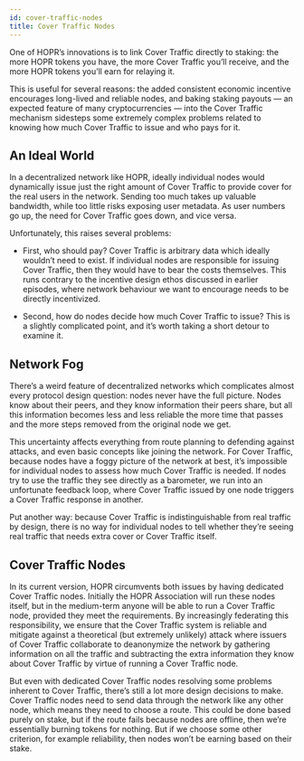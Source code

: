 ```yaml
---
id: cover-traffic-nodes
title: Cover Traffic Nodes
---
```


One of HOPR’s innovations is to link Cover Traffic directly to staking: the more HOPR tokens you have, the more Cover Traffic you’ll receive, and the more HOPR tokens you’ll earn for relaying it.

This is useful for several reasons: the added consistent economic incentive encourages long-lived and reliable nodes, and baking staking payouts — an expected feature of many cryptocurrencies — into the Cover Traffic mechanism sidesteps some extremely complex problems related to knowing how much Cover Traffic to issue and who pays for it.

## An Ideal World

In a decentralized network like HOPR, ideally individual nodes would dynamically issue just the right amount of Cover Traffic to provide cover for the real users in the network. Sending too much takes up valuable bandwidth, while too little risks exposing user metadata. As user numbers go up, the need for Cover Traffic goes down, and vice versa.

Unfortunately, this raises several problems:

- First, who should pay? Cover Traffic is arbitrary data which ideally wouldn’t need to exist. If individual nodes are responsible for issuing Cover Traffic, then they would have to bear the costs themselves. This runs contrary to the incentive design ethos discussed in earlier episodes, where network behaviour we want to encourage needs to be directly incentivized.

- Second, how do nodes decide how much Cover Traffic to issue? This is a slightly complicated point, and it’s worth taking a short detour to examine it.

## Network Fog

There’s a weird feature of decentralized networks which complicates almost every protocol design question: nodes never have the full picture. Nodes know about their peers, and they know information their peers share, but all this information becomes less and less reliable the more time that passes and the more steps removed from the original node we get.

This uncertainty affects everything from route planning to defending against attacks, and even basic concepts like joining the network. For Cover Traffic, because nodes have a foggy picture of the network at best, it’s impossible for individual nodes to assess how much Cover Traffic is needed. If nodes try to use the traffic they see directly as a barometer, we run into an unfortunate feedback loop, where Cover Traffic issued by one node triggers a Cover Traffic response in another.

Put another way: because Cover Traffic is indistinguishable from real traffic by design, there is no way for individual nodes to tell whether they’re seeing real traffic that needs extra cover or Cover Traffic itself.

## Cover Traffic Nodes

In its current version, HOPR circumvents both issues by having dedicated Cover Traffic nodes. Initially the HOPR Association will run these nodes itself, but in the medium-term anyone will be able to run a Cover Traffic node, provided they meet the requirements. By increasingly federating this responsibility, we ensure that the Cover Traffic system is reliable and mitigate against a theoretical (but extremely unlikely) attack where issuers of Cover Traffic collaborate to deanonymize the network by gathering information on all the traffic and subtracting the extra information they know about Cover Traffic by virtue of running a Cover Traffic node.

But even with dedicated Cover Traffic nodes resolving some problems inherent to Cover Traffic, there’s still a lot more design decisions to make. Cover Traffic nodes need to send data through the network like any other node, which means they need to choose a route. This could be done based purely on stake, but if the route fails because nodes are offline, then we’re essentially burning tokens for nothing. But if we choose some other criterion, for example reliability, then nodes won’t be earning based on their stake.

